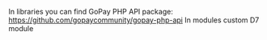 In libraries you can find GoPay PHP API package: https://github.com/gopaycommunity/gopay-php-api
In modules custom D7 module
